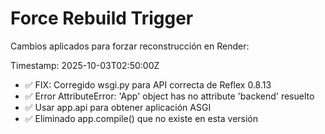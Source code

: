# Force Rebuild Trigger

Cambios aplicados para forzar reconstrucción en Render:

Timestamp: 2025-10-03T02:50:00Z
- ✅ FIX: Corregido wsgi.py para API correcta de Reflex 0.8.13
- ✅ Error AttributeError: 'App' object has no attribute 'backend' resuelto
- ✅ Usar app.api para obtener aplicación ASGI
- ✅ Eliminado app.compile() que no existe en esta versión
